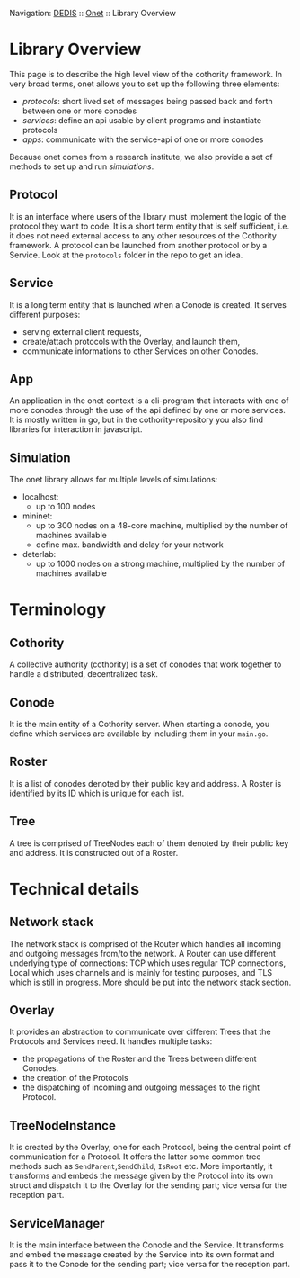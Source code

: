 Navigation: [DEDIS](https://github.com/dedis/doc/tree/master/README.md) ::
[Onet](README.md) ::
Library Overview

# Library Overview

This page is to describe the high level view of the cothority framework. In very
broad terms, onet allows you to set up the following three elements:
- *protocols*: short lived set of messages being passed back and forth between
one or more conodes
- *services*: define an api usable by client programs and instantiate protocols
- *apps*: communicate with the service-api of one or more conodes

Because onet comes from a research institute, we also provide a set of methods
to set up and run *simulations*.

## Protocol
It is an interface where users of the library must implement the logic of the
protocol they want to code. It is a short term entity that is self sufficient,
i.e. it does not need external access to any other resources of the Cothority
framework. A protocol can be launched from another protocol or by a Service.
Look at the `protocols` folder in the repo to get an idea.

## Service
It is a long term entity that is launched when a Conode is created. It serves
different purposes:
* serving external client requests,
* create/attach protocols with the Overlay, and launch them,
* communicate informations to other Services on other Conodes.

## App
An application in the onet context is a cli-program that interacts with one of
more conodes through the use of the api defined by one or more services. It is
mostly written in go, but in the cothority-repository you also find libraries
for interaction in javascript.

## Simulation
The onet library allows for multiple levels of simulations:
- localhost:
  - up to 100 nodes
- mininet:
  - up to 300 nodes on a 48-core machine, multiplied by the number of machines
  available
  - define max. bandwidth and delay for your network
- deterlab:
  - up to 1000 nodes on a strong machine, multiplied by the number of machines
  available

# Terminology

## Cothority
A collective authority (cothority) is a set of conodes that work together to
handle a distributed, decentralized task.

## Conode
It is the main entity of a Cothority server. When starting a conode, you define
which services are available by including them in your `main.go`.

## Roster
It is a list of conodes denoted by their public key and address. A Roster is
identified by its ID which is unique for each list.

## Tree
A tree is comprised of TreeNodes each of them denoted by their public key and
address. It is constructed out of a Roster.

# Technical details

## Network stack

The network stack is comprised of the Router which handles all incoming and
outgoing messages from/to the network. A Router can use different underlying
type of connections: TCP which uses regular TCP connections, Local which uses
channels and is mainly for testing purposes, and TLS which is still in progress.
More should be put into the network stack section.

## Overlay
It provides an abstraction to communicate over different Trees that the
Protocols and Services need. It handles multiple tasks:
* the propagations of the Roster and the Trees between different Conodes.
* the creation of the Protocols
* the dispatching of incoming and outgoing messages to the right Protocol.

## TreeNodeInstance
It is created by the Overlay, one for each Protocol, being the central point of
communication for a Protocol. It offers the latter some common tree methods such
as `SendParent`,`SendChild`, `IsRoot` etc. More importantly, it transforms and
embeds the message given by the Protocol into its own struct and dispatch it to
the Overlay for the sending part; vice versa for the reception part.

## ServiceManager
It is the main interface between the Conode and the Service. It transforms  and
embed the message created by the Service into its own format and pass it to the
Conode for the sending part; vice versa for the reception part.

